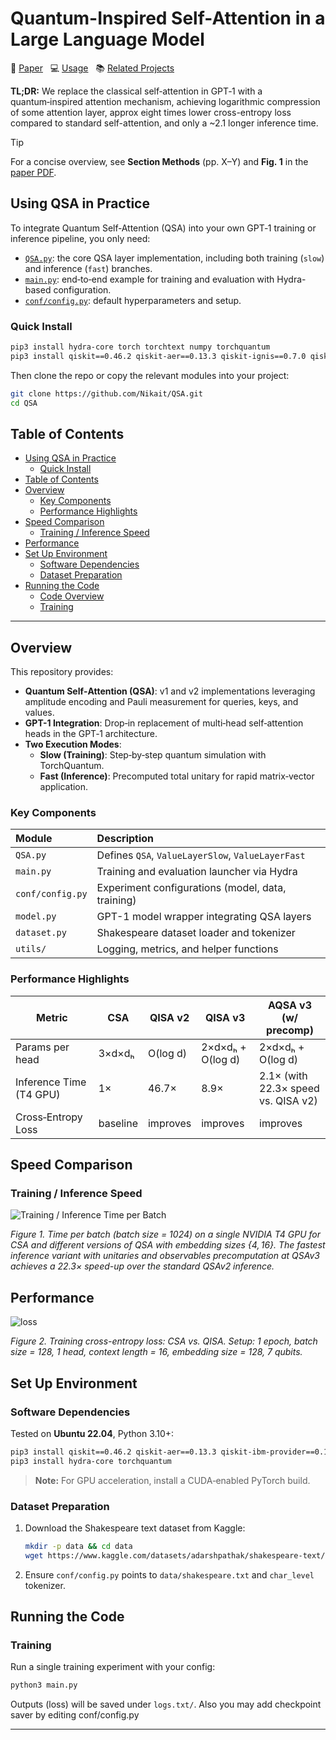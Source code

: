 # Quantum-Inspired Self-Attention in a Large Language Model<!-- omit in toc -->

:scroll: [Paper](https://arxiv.org/abs/your-paper-id)  &nbsp; :computer: [Usage](#using-qsa-in-practice)  &nbsp; :books: [Related Projects](https://github.com/Nikait/QISA)

**TL;DR:** We replace the classical self‑attention in GPT‑1 with a quantum‑inspired attention mechanism, achieving logarithmic compression of some attention layer, approx eight times lower cross-entropy loss compared to standard self-attention, and only a ~2.1 longer inference time.

> [!TIP]
> For a concise overview, see **Section Methods** (pp. X–Y) and **Fig. 1** in the [paper PDF](https://arxiv.org/pdf/your-paper-id.pdf).

## Using QSA in Practice

To integrate Quantum Self‑Attention (QSA) into your own GPT‑1 training or inference pipeline, you only need:

- [`QSA.py`](QSA.py): the core QSA layer implementation, including both training (`slow`) and inference (`fast`) branches.
- [`main.py`](main.py): end‑to‑end example for training and evaluation with Hydra-based configuration.
- [`conf/config.py`](conf/config.py): default hyperparameters and setup.

### Quick Install

```bash
pip3 install hydra-core torch torchtext numpy torchquantum
pip3 install qiskit==0.46.2 qiskit-aer==0.13.3 qiskit-ignis==0.7.0 qiskit-terra==0.46.2
```

Then clone the repo or copy the relevant modules into your project:

```bash
git clone https://github.com/Nikait/QSA.git
cd QSA
``` 

## Table of Contents

- [Using QSA in Practice](#using-qsa-in-practice)
  - [Quick Install](#quick-install)
- [Table of Contents](#table-of-contents)
- [Overview](#overview)
  - [Key Components](#key-components)
  - [Performance Highlights](#performance-highlights)
- [Speed Comparison](#speed-comparison)
  - [Training / Inference Speed](#training-speed)
- [Performance](#performance)
- [Set Up Environment](#set-up-environment)
  - [Software Dependencies](#software-dependencies)
  - [Dataset Preparation](#dataset-preparation)
- [Running the Code](#running-the-code)
  - [Code Overview](#code-overview)
  - [Training](#training)

---

## Overview

This repository provides:

- **Quantum Self‑Attention (QSA)**: v1 and v2 implementations leveraging amplitude encoding and Pauli measurement for queries, keys, and values.
- **GPT-1 Integration**: Drop‑in replacement of multi‑head self‑attention heads in the GPT‑1 architecture.
- **Two Execution Modes**:
  - **Slow (Training)**: Step‑by‑step quantum simulation with TorchQuantum.
  - **Fast (Inference)**: Precomputed total unitary for rapid matrix‑vector application.

### Key Components

| Module                     | Description                                      |
| :------------------------- | :----------------------------------------------- |
| `QSA.py`                   | Defines `QSA`, `ValueLayerSlow`, `ValueLayerFast` |
| `main.py`                  | Training and evaluation launcher via Hydra        |
| `conf/config.py`           | Experiment configurations (model, data, training) |
| `model.py`                 | GPT-1 model wrapper integrating QSA layers        |
| `dataset.py`               | Shakespeare dataset loader and tokenizer         |
| `utils/`                   | Logging, metrics, and helper functions           |


### Performance Highlights

| Metric                  | CSA          | QISA v2          | QISA v3           | AQSA v3 (w/ precomp)               |
| ----------------------- | ------------ | ---------------- | ----------------- | ---------------------------------- |
| Params per head         | 3×d×dₕ       | O(log d)         | 2×d×dₕ + O(log d)  | 2×d×dₕ + O(log d)                  |
| Inference Time (T4 GPU) | 1×           | 46.7×            | 8.9×              | 2.1× (with 22.3× speed vs. QISA v2)|
| Cross‑Entropy Loss      | baseline     | improves         | improves          | improves                           |

## Speed Comparison

### Training / Inference Speed

![Training / Inference Time per Batch](https://github.com/user-attachments/assets/95094ce5-47b1-4366-9c2a-557fe7f2f81d)

*Figure 1. Time per batch (batch size = 1024) on a single NVIDIA T4 GPU for CSA and different versions of QSA with embedding sizes $\{4, 16\}$. The fastest inference variant with unitaries and observables precomputation at QSAv3 achieves a 22.3$\times$ speed-up over the standard QSAv2 inference.*


## Performance
![loss](https://github.com/user-attachments/assets/23dbb511-da43-4224-af58-497d3062e313)

*Figure 2. Training cross-entropy loss: CSA vs. QISA. Setup: 1 epoch, batch size = 128, 1 head, context length = 16, embedding size = 128, 7 qubits.*

## Set Up Environment

### Software Dependencies

Tested on **Ubuntu 22.04**, Python 3.10+:

```bash
pip3 install qiskit==0.46.2 qiskit-aer==0.13.3 qiskit-ibm-provider==0.10.0 qiskit-ibm-runtime==0.20.0 qiskit-ibmq-provider==0.19.0 qiskit-ignis==0.7.0 qiskit-terra==0.46.2 
pip3 install hydra-core torchquantum
```

> **Note:** For GPU acceleration, install a CUDA‑enabled PyTorch build.

### Dataset Preparation

1. Download the Shakespeare text dataset from Kaggle:
   ```bash
   mkdir -p data && cd data
   wget https://www.kaggle.com/datasets/adarshpathak/shakespeare-text/download -O shakespeare.txt
   ```
2. Ensure `conf/config.py` points to `data/shakespeare.txt` and `char_level` tokenizer.



## Running the Code


### Training

Run a single training experiment with your config:

```bash
python3 main.py
```

Outputs (loss) will be saved under `logs.txt/`.
Also you may add checkpoint saver by editing conf/config.py


---



